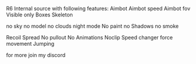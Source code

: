 R6 Internal source with following features:
Aimbot
Aimbot speed
Aimbot fov
Visible only
Boxes
Skeleton

no sky
no model
no clouds
night mode
No paint
no Shadows
no smoke

Recoil
Spread
No pullout
No Animations
Noclip
Speed changer
force movement
Jumping

for more join my discord
